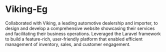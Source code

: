 # Viking-Eg
Collaborated with Viking, a leading automotive dealership and importer, to design and develop a comprehensive website showcasing their services and facilitating their business operations. Leveraged the Laravel framework to build a feature-rich, user-friendly platform that enabled efficient management of inventory, sales, and customer engagement.
